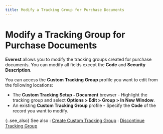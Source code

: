 ```yaml
---
title: Modify a Tracking Group for Purchase Documents
---
```


# Modify a Tracking Group for Purchase Documents


**Everest** allows you to modify the tracking groups created for purchase documents. You can modify all fields except the **Code** and **Security** **Description**.


You can access the **Custom** **Tracking** **Group** profile you want to edit from the following locations:

- The **Custom Tracking Setup - Document** browser - Highlight the tracking group and select **Options &gt; Edit &gt; Group &gt; In New Window**.
- An existing **Custom Tracking Group** profile - Specify the **Code** of the record you want to modify.



{:.see_also}
See also
: [Create Custom Tracking Group]({{site.ct_baseurl}}/document-tracking/tracking-purchase-documents/create_a_custom_tracking_group_for_purchase_documents.html)
: [Discontinue Tracking Group]({{site.ct_baseurl}}/misc/discontinue_a_tracking_group_for_purchase_documents.html)

